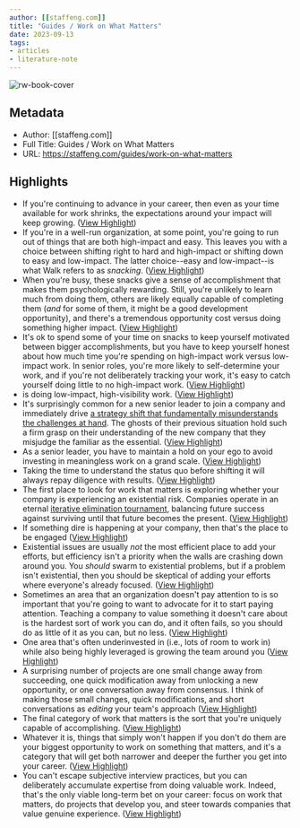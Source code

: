 ```yaml
---
author: [[staffeng.com]]
title: "Guides / Work on What Matters"
date: 2023-09-13
tags: 
- articles
- literature-note
---
```

![rw-book-cover](https://staffeng.com/StaffEngSocialShare.jpg)

## Metadata
- Author: [[staffeng.com]]
- Full Title: Guides / Work on What Matters
- URL: https://staffeng.com/guides/work-on-what-matters

## Highlights
- If you're continuing to advance in your career, then even as your time available for work shrinks, the expectations around your impact will keep growing. ([View Highlight](https://read.readwise.io/read/01grynq5kd14wkx58w0wx7kdgy))
- If you're in a well-run organization, at some point, you're going to run out of things that are both high-impact and easy. This leaves you with a choice between shifting right to hard and high-impact or shifting down to easy and low-impact. The latter choice--easy and low-impact--is what Walk refers to as *snacking*. ([View Highlight](https://read.readwise.io/read/01gryntktdj6bnf6wzyhw42acv))
- When you're busy, these snacks give a sense of accomplishment that makes them psychologically rewarding. Still, you're unlikely to learn much from doing them, others are likely equally capable of completing them (*and* for some of them, it might be a good development opportunity), and there's a tremendous opportunity cost versus doing something higher impact. ([View Highlight](https://read.readwise.io/read/01grynvgdsndf2q85kc66qvf1q))
- It's ok to spend some of your time on snacks to keep yourself motivated between bigger accomplishments, but you have to keep yourself honest about how much time you're spending on high-impact work versus low-impact work. In senior roles, you're more likely to self-determine your work, and if you're not deliberately tracking your work, it's easy to catch yourself doing little to no high-impact work. ([View Highlight](https://read.readwise.io/read/01grynvy4gf9h0s485twwy3e76))
- is doing low-impact, high-visibility work. ([View Highlight](https://read.readwise.io/read/01gryp1k5aen1e6ft1cyctnm6h))
- It's surprisingly common for a new senior leader to join a company and immediately drive [a strategy shift that fundamentally misunderstands the challenges at hand](https://lethain.com/grand-migration/). The ghosts of their previous situation hold such a firm grasp on their understanding of the new company that they misjudge the familiar as the essential. ([View Highlight](https://read.readwise.io/read/01gryq4bkrdj7masjygqkx2w3w))
- As a senior leader, you have to maintain a hold on your ego to avoid investing in meaningless work on a grand scale. ([View Highlight](https://read.readwise.io/read/01gryq4ydt42btkshg1qxyaedx))
- Taking the time to understand the status quo before shifting it will always repay diligence with results. ([View Highlight](https://read.readwise.io/read/01gryq58fdv2t8xpx1dmem38v5))
- The first place to look for work that matters is exploring whether your company is experiencing an existential risk. Companies operate in an eternal [iterative elimination tournament](https://lethain.com/iterative-elimination-tournaments/), balancing future success against surviving until that future becomes the present. ([View Highlight](https://read.readwise.io/read/01gryq71h8dtek8bq4kydjb048))
- If something dire is happening at your company, then that's the place to be engaged ([View Highlight](https://read.readwise.io/read/01gryq7jk7apg4xn44zyh06exm))
- Existential issues are usually *not* the most efficient place to add your efforts, but efficiency isn't a priority when the walls are crashing down around you. You *should* swarm to existential problems, but if a problem isn't existential, then you should be skeptical of adding your efforts where everyone's already focused. ([View Highlight](https://read.readwise.io/read/01gryqcegj01cw4c7dtqjfrdte))
- Sometimes an area that an organization doesn't pay attention to is so important that you're going to want to advocate for it to start paying attention. Teaching a company to value something it doesn't care about is the hardest sort of work you can do, and it often fails, so you should do as little of it as you can, but no less. ([View Highlight](https://read.readwise.io/read/01gryqh6wnex9wxgcsdpmfa20a))
- One area that's often underinvested in (i.e., lots of room to work in) while also being highly leveraged is growing the team around you ([View Highlight](https://read.readwise.io/read/01gryqk33facz6jv4g1ckr5t43))
- A surprising number of projects are one small change away from succeeding, one quick modification away from unlocking a new opportunity, or one conversation away from consensus. I think of making those small changes, quick modifications, and short conversations as *editing* your team's approach ([View Highlight](https://read.readwise.io/read/01gryqwkqb0zsk580dmgrth54q))
- The final category of work that matters is the sort that you're uniquely capable of accomplishing. ([View Highlight](https://read.readwise.io/read/01gryqyybdnhydzaqbsm6k7922))
- Whatever it is, things that simply won't happen if you don't do them are your biggest opportunity to work on something that matters, and it's a category that will get both narrower and deeper the further you get into your career. ([View Highlight](https://read.readwise.io/read/01gryqzavd1t0m81p3gf4j2efx))
- You can't escape subjective interview practices, but you can deliberately accumulate expertise from doing valuable work. Indeed, that's the only viable long-term bet on your career: focus on work that matters, do projects that develop you, and steer towards companies that value genuine experience. ([View Highlight](https://read.readwise.io/read/01gryr082akktwz19em7cqktzq))
